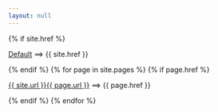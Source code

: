 ```yaml
---
layout: null
---
```

<body>
{% if site.href %}
<p><a href="{{ site.url }}">Default</a> ==> {{ site.href }}</p>
{% endif %}
{% for page in site.pages %}
{% if page.href %}
<p><a href="{{ page.url }}">{{ site.url }}{{ page.url }}</a> ==> {{ page.href }}</p>
{% endif %}
{% endfor %}
</body>
